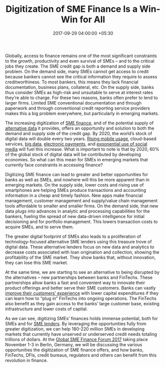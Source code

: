 ﻿---
title: Digitization of SME Finance Is a Win-Win for All
date: 2017-09-29 04:00:00 +05:30
tags:
- Asia
- Europe
- insights
- US
Person: Matt Gamser
category:
- Digital
- Finance
- Insights
- SME
Markets:
- Asia
- Europe
- insights
- US
type: post
status: publish
layout: post
---

<p>Globally, access to finance remains one of the most significant constraints to the growth, productivity and even survival of SMEs – and to the critical jobs they create. The SME credit gap is both a demand and supply side problem. On the demand side, many SMEs cannot get access to credit because bankers cannot see the critical information they require to assess creditworthiness. To most bankers, this means they lack financial documentation, business plans, collateral, etc. On the supply side, banks thus consider SMEs as high-risk and unsuitable to serve at interest rates they’re able to charge. For these two reasons, banks often prefer to lend to larger firms. Limited SME conventional documentation and through paperwork and through conventional credit reporting service providers makes this a big problem everywhere, but particularly in emerging markets. </p>
<p>The increasing digitization of <a href="https://letstalkpayments.com/what-are-we-seeing-in-the-sme-financingloans-opportunity-2/">SME finance</a>, and of the potential supply of <a href="https://letstalkpayments.com/shedding-light-on-credit-indivisible-with-big-alternative-data/">alternative data</a> it provides, offers an opportunity and solution to both the demand and supply side of the credit gap. By 2020, the world’s stock of digital data will double every two years. <a href="https://letstalkpayments.com/by-the-end-of-2021-90-of-mobile-data-traffic-will-be-from-smartphones/">Rising mobile usage</a>, cloud-based services, <a href="https://letstalkpayments.com/worldwide-revenues-for-big-data-and-business-analytics-will-surpass-200-billion-in-2020/">big data</a>, <a href="https://letstalkpayments.com/electronic-payments-and-financial-inclusion-for-businesses/">electronic payments</a>, and <a href="https://letstalkpayments.com/role-of-social-media-in-extending-financial-opportunities/">exponential use of social media</a> will fuel this increase. What is important to note is that by 2020, 60% of the global stock of digital data will be contributed by developing economies. So what can this mean for SMEs in emerging markets that currently face constraints in accessing finance? </p>
<p>Digitizing SME finance can lead to greater and better opportunities for banks as well as SMEs, and nowhere will this be more apparent than in emerging markets. On the supply side, lower costs and rising use of smartphones are helping SMEs produce transactions and accounting information in a cheap and timely fashion. New apps make financial management, customer management and supply/value chain management tools affordable to smaller and smaller firms. On the demand side, that new data plugs into advances in analytic and processing capabilities for the bankers, fueling the spread of new data-driven intelligence for initial decisioning and for portfolio management. This lowers transaction costs to acquire SMEs, and to serve them. </p>
<p>The greater digital footprint of SMEs also leads to a proliferation of technology-focused alternative SME lenders using this treasure trove of digital data. These alternative lenders focus on new data and analytics to decrease costs associated with loan origination and collection, showing the profitability of the SME market. They show banks that, without innovation, they can lose this SME market. </p>
<p>At the same time, we are starting to see an alternative to being disrupted by the alternatives – new partnerships between banks and FinTechs. These partnerships allow banks a fast and convenient way to innovate their product offerings and better serve their SME customers. Banks can vastly <a href="https://letstalkpayments.com/customer-experience-as-a-competitive-advantage-in-banking/">improve their customers' experience</a> with lower capital expenditures if they can learn how to “plug in” FinTechs into ongoing operations. The FinTechs also benefit as they gain access to the banks’ large customer base, existing infrastructure and lower costs of capital. </p>
<p>As we can see, digitizing SMEs’ finances holds immense potential, both for SMEs and for <a href="https://letstalkpayments.com/how-to-fund-your-small-business/">SME lenders</a>. By leveraging the opportunities fully from greater digitization, we can help 180-220 million SMEs in developing markets that currently have unserved or underserved credit needs totaling trillions of dollars. At the <a href="http://www.globalsmefinanceforum.org/2017/">Global SME Finance Forum 2017</a> taking place November 1-3 in Berlin, Germany, we will be discussing the various opportunities the digitization of SME finance offers, and how banks, FinTechs, DFIs, credit bureaus, regulators and others can benefit from this revolution in finance.</p>
